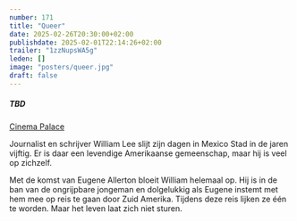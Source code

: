 ```yaml
---
number: 171
title: "Queer"
date: 2025-02-26T20:30:00+02:00
publishdate: 2025-02-01T22:14:26+02:00
trailer: "1zzNupsWA5g"
leden: []
image: "posters/queer.jpg"
draft: false
---
```


##### TBD

[Cinema Palace](https://cinema-palace.be/nl/film/queer)

Journalist en schrijver William Lee slijt zijn dagen in Mexico Stad in de jaren vijftig.
Er is daar een levendige Amerikaanse gemeenschap, maar hij is veel op zichzelf.
<!--more-->
Met de komst van Eugene Allerton bloeit William helemaal op. Hij is in de ban van de
ongrijpbare jongeman en dolgelukkig als Eugene instemt met hem mee op reis te gaan
door Zuid Amerika. Tijdens deze reis lijken ze één te worden.
Maar het leven laat zich niet sturen.
